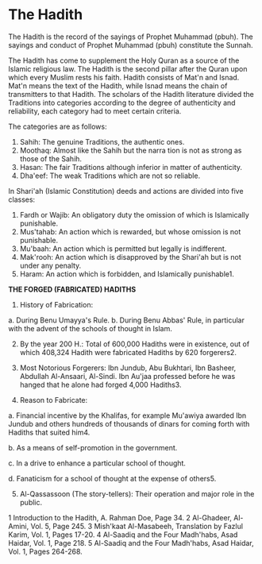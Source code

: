 The Hadith
==========

The Hadith is the record of the sayings of Prophet Muhammad (pbuh). The
sayings and conduct of Prophet Muhammad (pbuh) constitute the Sunnah.

The Hadith has come to supplement the Holy Quran as a source of the
Islamic religious law. The Hadith is the second pillar after the Quran
upon which every Muslim rests his faith. Hadith consists of Mat'n and
Isnad. Mat'n means the text of the Hadith, while Isnad means the chain
of transmitters to that Hadith.
The scholars of the Hadith literature divided the Traditions into
categories according to the degree of authenticity and reliability, each
category had to meet certain criteria.

The categories are as follows:

1. Sahih: The genuine Traditions, the authentic ones.
2. Moothaq: Almost like the Sahih but the narra tion is not as strong
as those of the Sahih.
3. Hasan: The fair Traditions although inferior in matter of
authenticity.
4. Dha'eef: The weak Traditions which are not so reliable.


In Shari'ah (Islamic Constitution) deeds and actions are divided into
five classes:

1. Fardh or Wajib: An obligatory duty the omission of which is
Islamically punishable.
2. Mus'tahab: An action which is rewarded, but whose omission is not
punishable.
3. Mu'baah: An action which is permitted but legally is indifferent.
4. Mak'rooh: An action which is disapproved by the Shari'ah but is not
under any penalty.
5. Haram: An action which is forbidden, and Islamically punishable1.

**THE FORGED (FABRICATED) HADITHS**

1. History of Fabrication:

a. During Benu Umayya's Rule.
b. During Benu Abbas' Rule, in particular with the advent of the
schools of thought in Islam.

2. By the year 200 H.: Total of 600,000 Hadiths were in existence, out
of which 408,324 Hadith were fabricated Hadiths by 620 forgerers2.

3. Most Notorious Forgerers: Ibn Jundub, Abu Bukhtari, Ibn Basheer,
Abdullah Al-Ansaari, Al-Sindi. Ibn Au'jaa professed before he was hanged
that he alone had forged 4,000 Hadiths3.

4. Reason to Fabricate:

a. Financial incentive by the Khalifas, for example Mu'awiya awarded
Ibn Jundub and others hundreds of thousands of dinars for coming forth
with Hadiths that suited him4.

b. As a means of self-promotion in the government.

c. In a drive to enhance a particular school of thought.

d. Fanaticism for a school of thought at the expense of others5.

5. Al-Qassassoon (The story-tellers): Their operation and major role in
the public.

1 Introduction to the Hadith, A. Rahman Doe, Page 34.
2 Al-Ghadeer, Al-Amini, Vol. 5, Page 245.
3 Mish'kaat Al-Masabeeh, Translation by Fazlul Karim, Vol. 1, Pages
17-20.
4 Al-Saadiq and the Four Madh'habs, Asad Haidar, Vol. 1, Page 218.
5 Al-Saadiq and the Four Madh'habs, Asad Haidar, Vol. 1, Pages
264-268.


